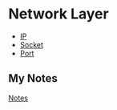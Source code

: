 # Network Layer
- [IP](internet-protocol.md)
- [Socket](socket.md)
- [Port](port.md)
## My Notes
[Notes](mynotes/network-layer-notes.md)
